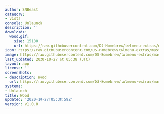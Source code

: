 ```yaml
---
author: SNBeast
category:
- vista
console: Unlaunch
description: ''
downloads:
  wood.gif:
    size: 15180
    url: https://raw.githubusercontent.com/DS-Homebrew/twlmenu-extras/master/_nds/TWiLightMenu/unlaunch/backgrounds/wood.gif
icon: https://raw.githubusercontent.com/DS-Homebrew/twlmenu-extras/master/_nds/TWiLightMenu/unlaunch/backgrounds/wood.gif
image: https://raw.githubusercontent.com/DS-Homebrew/twlmenu-extras/master/_nds/TWiLightMenu/unlaunch/backgrounds/wood.gif
last_updated: 2020-10-27 at 05:38 (UTC)
layout: app
license: ''
screenshots:
- description: Wood
  url: https://raw.githubusercontent.com/DS-Homebrew/twlmenu-extras/master/_nds/TWiLightMenu/unlaunch/backgrounds/wood.gif
systems:
- Unlaunch
title: Wood
updated: '2020-10-27T05:38:59Z'
version: v1.0.0
---
```

